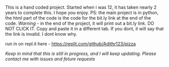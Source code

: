 
This is a hand coded project. Started when i was 12, it has taken nearly 2 years to complete this. I hope you enjoy.
PS: the main project is in python, the html part of the code is the code for the bit.ly link at the end of the code.
*Warning* - in the end of the project, it will print out a bit.ly link. DO NOT CLICK IT. Copy and paste it in a different tab. If you dont, it will say that the link is invalid. I dont know why.


run in on repl.it here - https://replit.com/github/Adithr123/pizza


*Keep in mind that this is still in progress, and I will keep updating.*
*Please contact me with issues and feture requests*
